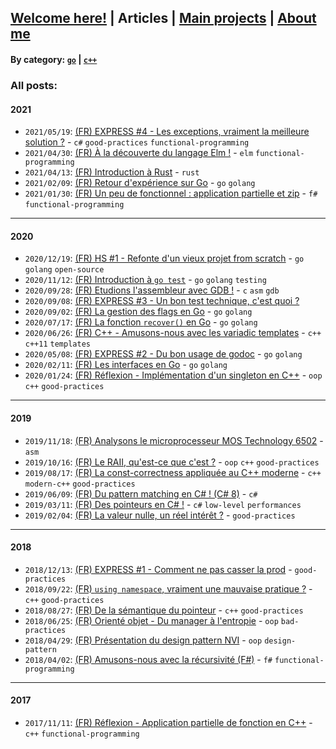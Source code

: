 ## [Welcome here!](index.md) | Articles | [Main projects](projects.md) | [About me](about.md)

#### By category: [`go`](/articles/categories/go.md) | [`c++`](/articles/categories/c++.md)

### All posts:

#### 2021
- `2021/05/19`: [(FR) EXPRESS #4 - Les exceptions, vraiment la meilleure solution ?](articles/fr/2021/express_exceptions.md) - `c#` `good-practices` `functional-programming`
- `2021/04/30`: [(FR) À la découverte du langage Elm !](articles/fr/2021/elm.md) - `elm` `functional-programming`
- `2021/04/13`: [(FR) Introduction à Rust](articles/fr/2021/rust.md) - `rust`
- `2021/02/09`: [(FR) Retour d'expérience sur Go](articles/fr/2021/go.md) - `go` `golang`
- `2021/01/30`: [(FR) Un peu de fonctionnel : application partielle et zip](articles/fr/2021/zip.md) - `f#` `functional-programming`

---

#### 2020
- `2020/12/19`: [(FR) HS #1 - Refonte d'un vieux projet from scratch](articles/fr/2020/piggy.md) - `go` `golang` `open-source`
- `2020/11/12`: [(FR) Introduction à `go test`](articles/fr/2020/go_test.md) - `go` `golang` `testing`
- `2020/09/28`: [(FR) Etudions l'assembleur avec GDB !](articles/fr/2020/asm.md) - `c` `asm` `gdb`
- `2020/09/08`: [(FR) EXPRESS #3 - Un bon test technique, c'est quoi ?](articles/fr/2020/express3_test_tech.md)
- `2020/09/02`: [(FR) La gestion des flags en Go](articles/fr/2020/flag_go.md) - `go` `golang`
- `2020/07/17`: [(FR) La fonction `recover()` en Go](articles/fr/2020/golang_recover.md) - `go` `golang`
- `2020/06/26`: [(FR) C++ - Amusons-nous avec les variadic templates](articles/fr/2020/variadic_templates.md) - `c++` `c++11` `templates`
- `2020/05/08`: [(FR) EXPRESS #2 - Du bon usage de godoc](articles/fr/2020/express2_godoc.md) - `go` `golang`
- `2020/02/11`: [(FR) Les interfaces en Go](articles/fr/2020/interfaces_go.md) - `go` `golang`
- `2020/01/24`: [(FR) Réflexion - Implémentation d'un singleton en C++](articles/fr/2020/singleton_cpp.md) - `oop` `c++` `good-practices`

---

#### 2019
- `2019/11/18`: [(FR) Analysons le microprocesseur MOS Technology 6502](articles/fr/2019/6502.md) - `asm`
- `2019/10/16`: [(FR) Le RAII, qu'est-ce que c'est ?](articles/fr/2019/raii.md) - `oop` `c++` `good-practices`
- `2019/08/17`: [(FR) La const-correctness appliquée au C++ moderne](articles/fr/2019/constexpr.md) - `c++` `modern-c++` `good-practices`
- `2019/06/09`: [(FR) Du pattern matching en C# ! (C# 8)](articles/fr/2019/pattern_matching_csharp.md) - `c#`
- `2019/03/11`: [(FR) Des pointeurs en C# !](articles/fr/2019/pointeurs_csharp.md) - `c#` `low-level` `performances`
- `2019/02/04`: [(FR) La valeur nulle, un réel intérêt ?](articles/fr/2019/la_valeur_nulle.md) - `good-practices`

---

#### 2018
- `2018/12/13`: [(FR) EXPRESS #1 - Comment ne pas casser la prod](articles/fr/2018/express1_script_prod.md) - `good-practices`
- `2018/09/22`: [(FR) `using namespace`, vraiment une mauvaise pratique ?](articles/fr/2018/using_namespace.md) - `c++` `good-practices`
- `2018/08/27`: [(FR) De la sémantique du pointeur](articles/fr/2018/semantique_pointeur.md) - `c++` `good-practices`
- `2018/06/25`: [(FR) Orienté objet - Du manager à l'entropie](articles/fr/2018/manager.md) - `oop` `bad-practices`
- `2018/04/29`: [(FR) Présentation du design pattern NVI](articles/fr/2018/nvi.md) - `oop` `design-pattern`
- `2018/04/02`: [(FR) Amusons-nous avec la récursivité (F#)](articles/fr/2018/recursivite.md) - `f#` `functional-programming`

---

#### 2017
- `2017/11/11`: [(FR) Réflexion - Application partielle de fonction en C++](articles/fr/2017/curryfication_cpp.md) - `c++` `functional-programming`
